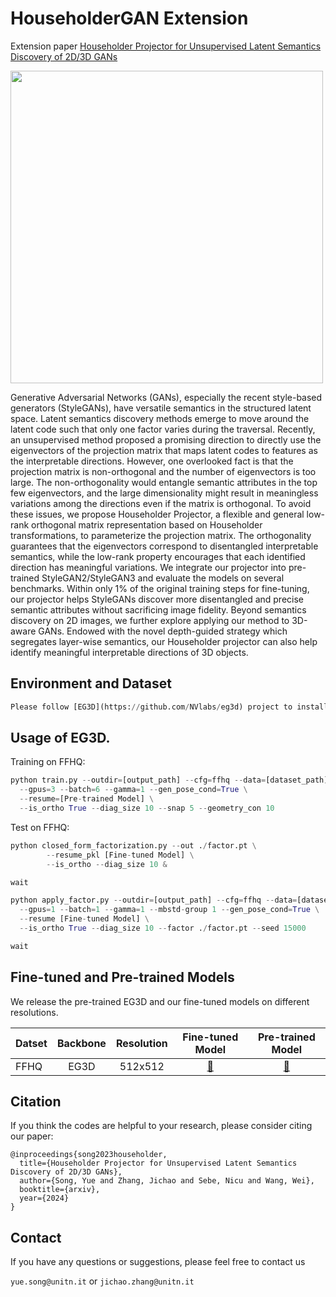# HouseholderGAN Extension

Extension paper [Householder Projector for Unsupervised Latent Semantics Discovery of 2D/3D GANs](https://arxiv.org/pdf/2307.08012.pdf)

<img src="./imgs/3d.jpg" width="500">

Generative Adversarial Networks (GANs), especially the recent style-based generators (StyleGANs), have versatile semantics in the structured latent space. Latent semantics discovery methods emerge to move around the latent code such that only one factor varies during the traversal. Recently, an unsupervised method proposed a promising direction to directly use the eigenvectors of the projection matrix that maps latent codes to features as the interpretable directions. However, one overlooked fact is that the projection matrix is non-orthogonal and the number of eigenvectors is too large. The non-orthogonality would entangle semantic attributes in the top few eigenvectors, and the large dimensionality might result in meaningless variations among the directions even if the matrix is orthogonal. To avoid these issues, we propose Householder Projector, a flexible and general low-rank orthogonal matrix representation based on Householder transformations, to parameterize the projection matrix. The orthogonality guarantees that the eigenvectors correspond to disentangled interpretable semantics, while the low-rank property encourages that each identified direction has meaningful variations. We integrate our projector into pre-trained StyleGAN2/StyleGAN3 and evaluate the models on several benchmarks. Within only $1\%$ of the original training steps for fine-tuning, our projector helps StyleGANs discover more disentangled and precise semantic attributes without sacrificing image fidelity. Beyond semantics discovery on 2D images, we further explore applying our method to 3D-aware GANs. Endowed with the novel depth-guided strategy which segregates layer-wise semantics, our Householder projector can also help identify meaningful interpretable directions of 3D objects.
## Environment and Dataset

```python
Please follow [EG3D](https://github.com/NVlabs/eg3d) project to install the running environment and pre-process datasets.
```

## Usage of EG3D. 

Training on FFHQ:

```python
python train.py --outdir=[output_path] --cfg=ffhq --data=[dataset_path] \
  --gpus=3 --batch=6 --gamma=1 --gen_pose_cond=True \
  --resume=[Pre-trained Model] \
  --is_ortho True --diag_size 10 --snap 5 --geometry_con 10
```
Test on FFHQ:

```python
python closed_form_factorization.py --out ./factor.pt \
        --resume_pkl [Fine-tuned Model] \
        --is_ortho --diag_size 10 &

wait

python apply_factor.py --outdir=[output_path] --cfg=ffhq --data=[dataset_path] \
  --gpus=1 --batch=1 --gamma=1 --mbstd-group 1 --gen_pose_cond=True \
  --resume [Fine-tuned Model] \
  --is_ortho True --diag_size 10 --factor ./factor.pt --seed 15000

wait
```

## Fine-tuned and Pre-trained Models

We release the pre-trained EG3D and our fine-tuned models on different resolutions.

| Datset       | Backbone | Resolution | Fine-tuned Model | Pre-trained Model |
|--------------|:--------:|:----------:|:----------:| :----------:|
| FFHQ         |   EG3D   |  512x512   | [:link:](https://drive.google.com/file/d/1mbmGRkrdZfWwCaRRV9OF_xW2AH1Cj0-H/view?usp=sharing) | [:link:](https://drive.google.com/file/d/13KdtvpAy9FqFwLLqekcf1HuRU3d2H0n9/view?usp=sharing) |


## Citation 
If you think the codes are helpful to your research, please consider citing our paper:

```
@inproceedings{song2023householder,
  title={Householder Projector for Unsupervised Latent Semantics Discovery of 2D/3D GANs},
  author={Song, Yue and Zhang, Jichao and Sebe, Nicu and Wang, Wei},
  booktitle={arxiv},
  year={2024}
}
```

## Contact

If you have any questions or suggestions, please feel free to contact us

`yue.song@unitn.it` or `jichao.zhang@unitn.it`
